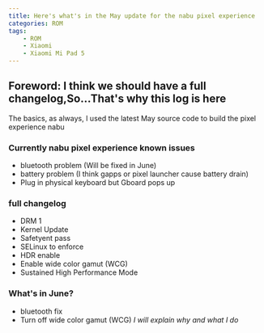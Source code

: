 ```yaml
---
title: Here's what's in the May update for the nabu pixel experience
categories: ROM
tags:
    - ROM
    - Xiaomi
    - Xiaomi Mi Pad 5
---
```


## Foreword: I think we should have a full changelog,So...That's why this log is here

The basics, as always, I used the latest May source code to build the pixel experience nabu

### Currently nabu pixel experience known issues

- bluetooth problem (Will be fixed in June)
- battery problem (I think gapps or pixel launcher cause battery drain)
- Plug in physical keyboard but Gboard pops up

### full changelog

- DRM 1
- Kernel Update
- Safetyent pass
- SELinux to enforce
- HDR enable
- Enable wide color gamut (WCG)
- Sustained High Performance Mode

### What's in June?

- bluetooth fix
- Turn off wide color gamut (WCG)
*I will explain why and what I do*
